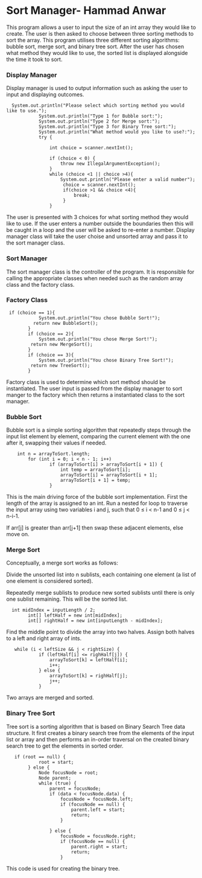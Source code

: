 # Sort Manager- Hammad Anwar
This program allows a user to input the size of an int array they would like to create. The user is then asked to choose between three sorting methods to sort the array.
This program utilises three different sorting algorithms: bubble sort, merge sort, and binary tree sort.
After the user has chosen what method they would like to use, the sorted list is displayed alongside the time it took to sort.

### Display Manager
Display manager is used to output information such as asking the user to input
and displaying outcomes. 
```
  System.out.println("Please select which sorting method you would like to use.");
            System.out.println("Type 1 for Bubble sort:");
            System.out.println("Type 2 for Merge sort:");
            System.out.println("Type 3 for Binary Tree sort:");
            System.out.println("What method would you like to use?:");
            try {

                int choice = scanner.nextInt();

                if (choice < 0) {
                    throw new IllegalArgumentException();
                }
                while (choice <1 || choice >4){
                    System.out.println("Please enter a valid number");
                     choice = scanner.nextInt();
                     if(choice >1 && choice <4){
                         break;
                     }
                }
```
The user is presented with 3 choices for what sorting method they would like to use.
If the user enters a number outside the boundaries then this will be caught in a 
loop and the user will be asked to re-enter a number.
Display manager class will take the user choise and unsorted array and pass it to the
sort manager class.

### Sort Manager

The sort manager class is the controller of the program. It is responsible for calling the appropriate classes when needed such as
the random array class and the factory class.

### Factory Class 
```
 if (choice == 1){
            System.out.println("You chose Bubble Sort!");
          return new BubbleSort();
        }
        if (choice == 2){
            System.out.println("You chose Merge Sort!");
         return new MergeSort();
        }
        if (choice == 3){
            System.out.println("You chose Binary Tree Sort!");
         return new TreeSort();
        }
```

Factory class is used to determine which sort method should be instantiated. The user input is passed from
the display manager to sort manger to the factory which then returns a instantiated class to the sort manager.
### Bubble Sort
Bubble sort is a simple sorting algorithm that repeatedly steps through the input list element by element, comparing the current element with the one after it, swapping their values if needed.

```
    int n = arrayToSort.length;
        for (int i = 0; i < n - 1; i++)
                if (arrayToSort[i] > arrayToSort[i + 1]) {
                    int temp = arrayToSort[i];
                    arrayToSort[i] = arrayToSort[i + 1];
                    arrayToSort[i + 1] = temp;
                }
```
This is the main driving force of the bubble sort implementation. First the length of the array is assigned to an int.
Run a nested for loop to traverse the input array using two variables i and j, such that 0 ≤ i < n-1 and 0 ≤ j < n-i-1.

If arr[j] is greater than arr[j+1] then swap these adjacent elements, else move on.

### Merge Sort
Conceptually, a merge sort works as follows:

Divide the unsorted list into n sublists, each containing one element (a list of one element is considered sorted).

Repeatedly merge sublists to produce new sorted sublists until there is only one sublist remaining. This will be the sorted list.

```
  int midIndex = inputLength / 2;
        int[] leftHalf = new int[midIndex];
        int[] rightHalf = new int[inputLength - midIndex];
```
Find the middle point to divide the array into two halves. Assign both halves to a left and right array of ints.
```
   while (i < leftSize && j < rightSize) {
            if (leftHalf[i] <= righHalf[j]) {
                arrayToSort[k] = leftHalf[i];
                i++;
            } else {
                arrayToSort[k] = righHalf[j];
                j++;
            }
```
Two arrays are merged and sorted. 

### Binary Tree Sort 
Tree sort is a sorting algorithm that is based on Binary Search Tree data structure. It first creates a binary search tree from the elements of the input list or array and then performs an in-order traversal on the created binary search tree to get the elements in sorted order. 
```
   if (root == null) {
            root = start;
        } else {
            Node focusNode = root;
            Node parent;
            while (true) {
                parent = focusNode;
                if (data < focusNode.data) {
                    focusNode = focusNode.left;
                    if (focusNode == null) {
                        parent.left = start;
                        return;
                    }

                } else {
                    focusNode = focusNode.right;
                    if (focusNode == null) {
                        parent.right = start;
                        return;
                    }
```
This code is used for creating the binary tree.